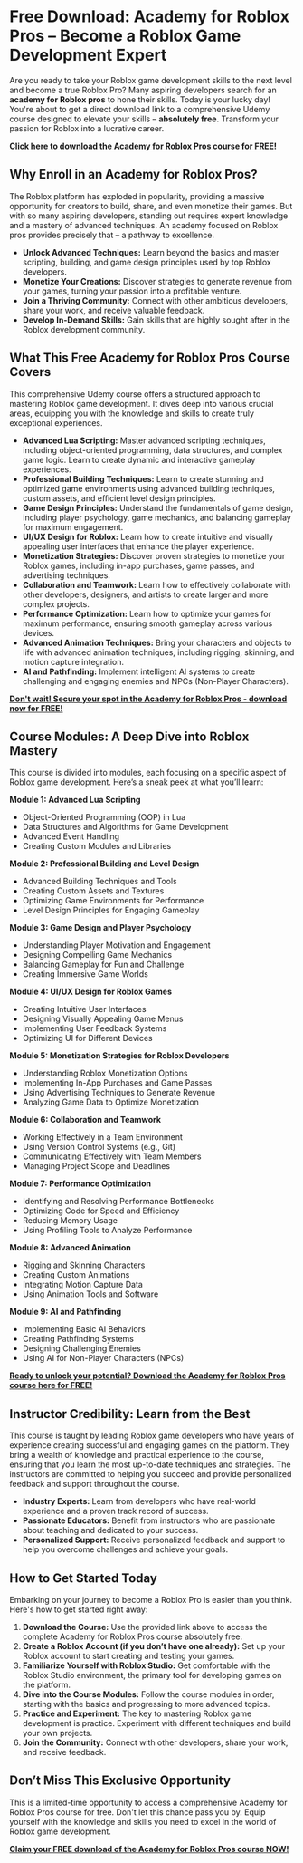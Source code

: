 # Free Download: Academy for Roblox Pros – Become a Roblox Game Development Expert

Are you ready to take your Roblox game development skills to the next level and become a true Roblox Pro? Many aspiring developers search for an **academy for Roblox pros** to hone their skills. Today is your lucky day! You're about to get a direct download link to a comprehensive Udemy course designed to elevate your skills – **absolutely free**. Transform your passion for Roblox into a lucrative career.

[**Click here to download the Academy for Roblox Pros course for FREE!**](https://udemywork.com/academy-for-roblox-pros)

## Why Enroll in an Academy for Roblox Pros?

The Roblox platform has exploded in popularity, providing a massive opportunity for creators to build, share, and even monetize their games. But with so many aspiring developers, standing out requires expert knowledge and a mastery of advanced techniques. An academy focused on Roblox pros provides precisely that – a pathway to excellence.

*   **Unlock Advanced Techniques:** Learn beyond the basics and master scripting, building, and game design principles used by top Roblox developers.
*   **Monetize Your Creations:** Discover strategies to generate revenue from your games, turning your passion into a profitable venture.
*   **Join a Thriving Community:** Connect with other ambitious developers, share your work, and receive valuable feedback.
*   **Develop In-Demand Skills:** Gain skills that are highly sought after in the Roblox development community.

## What This Free Academy for Roblox Pros Course Covers

This comprehensive Udemy course offers a structured approach to mastering Roblox game development. It dives deep into various crucial areas, equipping you with the knowledge and skills to create truly exceptional experiences.

*   **Advanced Lua Scripting:** Master advanced scripting techniques, including object-oriented programming, data structures, and complex game logic. Learn to create dynamic and interactive gameplay experiences.
*   **Professional Building Techniques:** Learn to create stunning and optimized game environments using advanced building techniques, custom assets, and efficient level design principles.
*   **Game Design Principles:** Understand the fundamentals of game design, including player psychology, game mechanics, and balancing gameplay for maximum engagement.
*   **UI/UX Design for Roblox:** Learn how to create intuitive and visually appealing user interfaces that enhance the player experience.
*   **Monetization Strategies:** Discover proven strategies to monetize your Roblox games, including in-app purchases, game passes, and advertising techniques.
*   **Collaboration and Teamwork:** Learn how to effectively collaborate with other developers, designers, and artists to create larger and more complex projects.
*   **Performance Optimization:** Learn how to optimize your games for maximum performance, ensuring smooth gameplay across various devices.
*   **Advanced Animation Techniques:** Bring your characters and objects to life with advanced animation techniques, including rigging, skinning, and motion capture integration.
*   **AI and Pathfinding:** Implement intelligent AI systems to create challenging and engaging enemies and NPCs (Non-Player Characters).

[**Don't wait! Secure your spot in the Academy for Roblox Pros - download now for FREE!**](https://udemywork.com/academy-for-roblox-pros)

## Course Modules: A Deep Dive into Roblox Mastery

This course is divided into modules, each focusing on a specific aspect of Roblox game development. Here’s a sneak peek at what you’ll learn:

**Module 1: Advanced Lua Scripting**

*   Object-Oriented Programming (OOP) in Lua
*   Data Structures and Algorithms for Game Development
*   Advanced Event Handling
*   Creating Custom Modules and Libraries

**Module 2: Professional Building and Level Design**

*   Advanced Building Techniques and Tools
*   Creating Custom Assets and Textures
*   Optimizing Game Environments for Performance
*   Level Design Principles for Engaging Gameplay

**Module 3: Game Design and Player Psychology**

*   Understanding Player Motivation and Engagement
*   Designing Compelling Game Mechanics
*   Balancing Gameplay for Fun and Challenge
*   Creating Immersive Game Worlds

**Module 4: UI/UX Design for Roblox Games**

*   Creating Intuitive User Interfaces
*   Designing Visually Appealing Game Menus
*   Implementing User Feedback Systems
*   Optimizing UI for Different Devices

**Module 5: Monetization Strategies for Roblox Developers**

*   Understanding Roblox Monetization Options
*   Implementing In-App Purchases and Game Passes
*   Using Advertising Techniques to Generate Revenue
*   Analyzing Game Data to Optimize Monetization

**Module 6: Collaboration and Teamwork**

*   Working Effectively in a Team Environment
*   Using Version Control Systems (e.g., Git)
*   Communicating Effectively with Team Members
*   Managing Project Scope and Deadlines

**Module 7: Performance Optimization**

*   Identifying and Resolving Performance Bottlenecks
*   Optimizing Code for Speed and Efficiency
*   Reducing Memory Usage
*   Using Profiling Tools to Analyze Performance

**Module 8: Advanced Animation**

*   Rigging and Skinning Characters
*   Creating Custom Animations
*   Integrating Motion Capture Data
*   Using Animation Tools and Software

**Module 9: AI and Pathfinding**

*   Implementing Basic AI Behaviors
*   Creating Pathfinding Systems
*   Designing Challenging Enemies
*   Using AI for Non-Player Characters (NPCs)

[**Ready to unlock your potential? Download the Academy for Roblox Pros course here for FREE!**](https://udemywork.com/academy-for-roblox-pros)

## Instructor Credibility: Learn from the Best

This course is taught by leading Roblox game developers who have years of experience creating successful and engaging games on the platform. They bring a wealth of knowledge and practical experience to the course, ensuring that you learn the most up-to-date techniques and strategies. The instructors are committed to helping you succeed and provide personalized feedback and support throughout the course.

*   **Industry Experts:** Learn from developers who have real-world experience and a proven track record of success.
*   **Passionate Educators:** Benefit from instructors who are passionate about teaching and dedicated to your success.
*   **Personalized Support:** Receive personalized feedback and support to help you overcome challenges and achieve your goals.

## How to Get Started Today

Embarking on your journey to become a Roblox Pro is easier than you think. Here's how to get started right away:

1.  **Download the Course:** Use the provided link above to access the complete Academy for Roblox Pros course absolutely free.
2.  **Create a Roblox Account (if you don’t have one already):** Set up your Roblox account to start creating and testing your games.
3.  **Familiarize Yourself with Roblox Studio:** Get comfortable with the Roblox Studio environment, the primary tool for developing games on the platform.
4.  **Dive into the Course Modules:** Follow the course modules in order, starting with the basics and progressing to more advanced topics.
5.  **Practice and Experiment:** The key to mastering Roblox game development is practice. Experiment with different techniques and build your own projects.
6.  **Join the Community:** Connect with other developers, share your work, and receive feedback.

## Don’t Miss This Exclusive Opportunity

This is a limited-time opportunity to access a comprehensive Academy for Roblox Pros course for free. Don't let this chance pass you by. Equip yourself with the knowledge and skills you need to excel in the world of Roblox game development.

[**Claim your FREE download of the Academy for Roblox Pros course NOW!**](https://udemywork.com/academy-for-roblox-pros)

